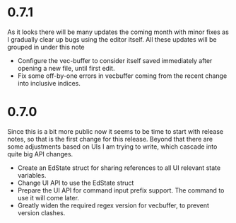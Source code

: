 # 0.7.1
As it looks there will be many updates the coming month with minor fixes as I gradually clear up bugs
using the editor itself. All these updates will be grouped in under this note

* Configure the vec-buffer to consider itself saved immediately after opening a new file, until first edit.
* Fix some off-by-one errors in vecbuffer coming from the recent change into inclusive indices.

# 0.7.0
Since this is a bit more public now it seems to be time to start with release notes, so that is the
first change for this release. Beyond that there are some adjustments based on UIs I am trying to write,
which cascade into quite big API changes.

* Create an EdState struct for sharing references to all UI relevant state variables.
* Change UI API to use the EdState struct
* Prepare the UI API for command input prefix support. The command to use it will come later.
* Greatly widen the required regex version for vecbuffer, to prevent version clashes.
